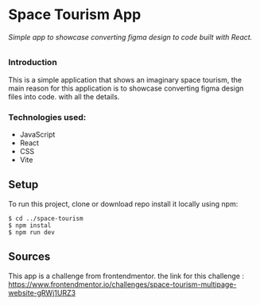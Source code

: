 # Space Tourism App

###### Simple app to showcase converting figma design to code built with React.

### Introduction

This is a simple application that shows an imaginary space tourism, the main reason for this application is to showcase converting figma design files into code. with all the details.

### Technologies used:

- JavaScript
- React
- CSS
- Vite

## Setup

To run this project, clone or download repo
install it locally using npm:

```
$ cd ../space-tourism
$ npm instal
$ npm run dev
```

## Sources

This app is a challenge from frontendmentor.
the link for this challenge : https://www.frontendmentor.io/challenges/space-tourism-multipage-website-gRWj1URZ3
